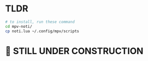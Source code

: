 # TLDR

```bash
# to install, run these command
cd mpv-noti/
cp noti.lua ~/.config/mpv/scripts
```

# 🚧 STILL UNDER CONSTRUCTION
